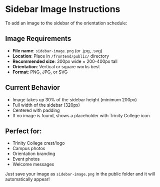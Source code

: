 # Sidebar Image Instructions

To add an image to the sidebar of the orientation schedule:

## Image Requirements
- **File name**: `sidebar-image.png` (or .jpg, .svg)
- **Location**: Place in `/frontend/public/` directory
- **Recommended size**: 300px wide × 200-400px tall
- **Orientation**: Vertical or square works best
- **Format**: PNG, JPG, or SVG

## Current Behavior
- Image takes up 30% of the sidebar height (minimum 200px)
- Full width of the sidebar (320px)
- Centered with padding
- If no image is found, shows a placeholder with Trinity College icon

## Perfect for:
- Trinity College crest/logo
- Campus photos
- Orientation branding
- Event photos
- Welcome messages


Just save your image as `sidebar-image.png` in the public folder and it will automatically appear!
